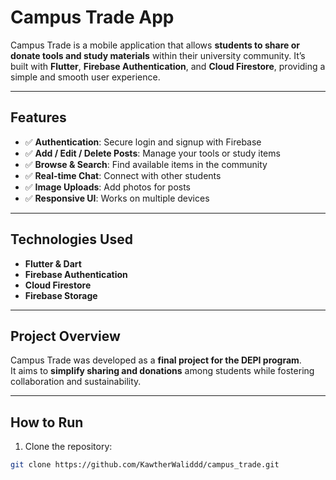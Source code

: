 #  Campus Trade App

Campus Trade is a mobile application that allows **students to share or donate tools and study materials** within their university community. 
It’s built with **Flutter**, **Firebase Authentication**, and **Cloud Firestore**, providing a simple and smooth user experience.

---

##  Features

- ✅ **Authentication**: Secure login and signup with Firebase  
- ✅ **Add / Edit / Delete Posts**: Manage your tools or study items  
- ✅ **Browse & Search**: Find available items in the community  
- ✅ **Real-time Chat**: Connect with other students  
- ✅ **Image Uploads**: Add photos for posts  
- ✅ **Responsive UI**: Works on multiple devices  

---

##  Technologies Used

- **Flutter & Dart**  
- **Firebase Authentication**  
- **Cloud Firestore**  
- **Firebase Storage**  

---

##  Project Overview

Campus Trade was developed as a **final project for the DEPI program**.  
It aims to **simplify sharing and donations** among students while fostering collaboration and sustainability.

---

##  How to Run

1. Clone the repository:  
```bash
git clone https://github.com/KawtherWaliddd/campus_trade.git
